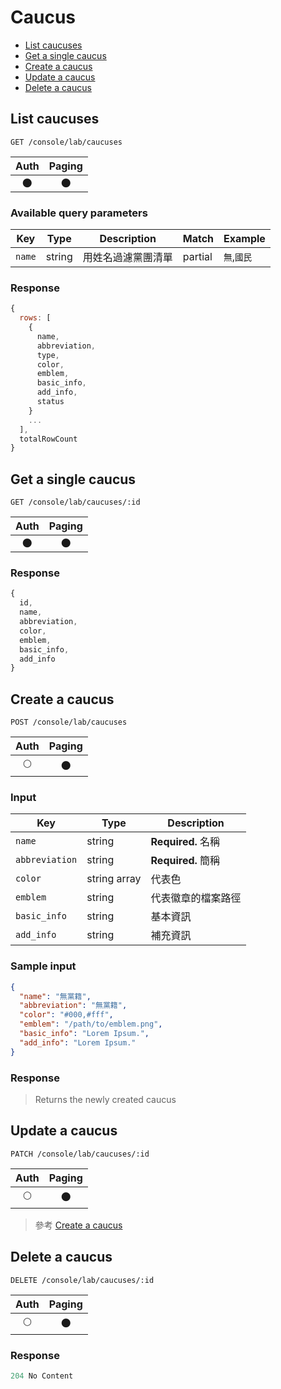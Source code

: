 # Caucus

- [List caucuses](#list-caucuses)
- [Get a single caucus](#get-a-single-caucus)
- [Create a caucus](#create-a-caucus)
- [Update a caucus](#update-a-caucus)
- [Delete a caucus](#delete-a-caucus)

## List caucuses
```
GET /console/lab/caucuses
```

| Auth | Paging |
| :---: | :---: |
| 🌑 | 🌑 |

### Available query parameters

| Key | Type | Description | Match | Example |
| --- | --- | --- | --- | --- |
| `name` | string | 用姓名過濾黨團清單 | partial | `無`,`國民` |

### Response
```javascript
{
  rows: [
    {
      name,
      abbreviation,
      type,
      color,
      emblem,
      basic_info,
      add_info,
      status
    }
    ...
  ],
  totalRowCount
}
```

## Get a single caucus
```
GET /console/lab/caucuses/:id
```

| Auth | Paging |
| :---: | :---: |
| 🌑 | 🌑 |

### Response
```javascript
{
  id,
  name,
  abbreviation,
  color,
  emblem,
  basic_info,
  add_info
}
```

## Create a caucus
```
POST /console/lab/caucuses
```

| Auth | Paging |
| :---: | :---: |
| 🌕 | 🌑 |

### Input

| Key | Type | Description |
| --- | --- | --- |
| `name` | string | **Required.** 名稱 |
| `abbreviation` | string | **Required.** 簡稱 |
| `color` | string array | 代表色 |
| `emblem` | string | 代表徽章的檔案路徑 |
| `basic_info` | string | 基本資訊 |
| `add_info` | string | 補充資訊 |

### Sample input
```json
{
  "name": "無黨籍",
  "abbreviation": "無黨籍",
  "color": "#000,#fff",
  "emblem": "/path/to/emblem.png",
  "basic_info": "Lorem Ipsum.",
  "add_info": "Lorem Ipsum."
}
```

### Response
> Returns the newly created caucus

## Update a caucus
```
PATCH /console/lab/caucuses/:id
```

| Auth | Paging |
| :---: | :---: |
| 🌕 | 🌑 |

> 參考 [Create a caucus](#create-a-caucus)

## Delete a caucus
```
DELETE /console/lab/caucuses/:id
```

| Auth | Paging |
| :---: | :---: |
| 🌕 | 🌑 |

### Response
```javascript
204 No Content
```
